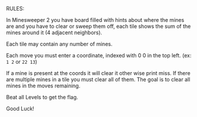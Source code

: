 RULES:

In Minesweeper 2 you have board filled with hints about where the mines are and you have to clear or sweep them off, each tile shows the sum of the mines around it (4 adjacent neighbors).

Each tile may contain any number of mines.

Each move you must enter a coordinate, indexed with 0 0 in the top left. (ex: `1 2` or `22 13`)

If a mine is present at the coords it will clear it other wise print miss. If there are multiple mines in a tile you must clear all of them. The goal is to clear all mines in the moves remaining.

Beat all Levels to get the flag.

Good Luck!
